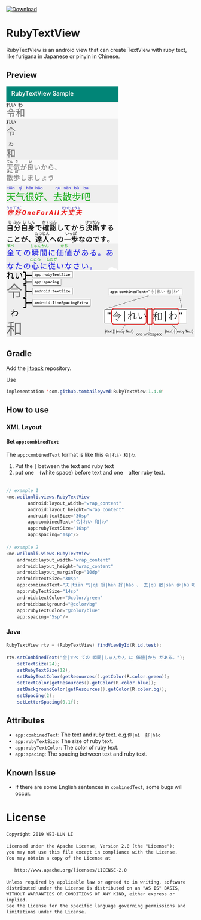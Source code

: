 [ ![Download](https://api.bintray.com/packages/b84330808/maven/rubytextview/images/download.svg) ](https://bintray.com/b84330808/maven/rubytextview/_latestVersion)

# RubyTextView
RubyTextView is an android view that can create TextView with ruby text, like furigana in Japanese or pinyin in Chinese.

## Preview
<img src="https://github.com/b84330808/RubyTextView/blob/master/screen_shot/preview.jpg" alt="preview" width="300"/>
<img src="https://github.com/b84330808/RubyTextView/blob/master/screen_shot/note.jpg" alt="preview" width="700"/>


## Gradle

Add the [jitpack](https://jitpack.io/) repository.

Use
```java
implementation 'com.github.tombaileywzd:RubyTextView:1.4.0'
```
## How to use
### XML Layout 
####  Set `app:combinedText`

The `app:combinedText` format is like this `令|れい 和|わ`. 
1. Put the `|` between the text and ruby text 
2. put one ` ` (white space) before text and one ` ` after ruby text.
```java

// example 1
<me.weilunli.views.RubyTextView
        android:layout_width="wrap_content"
        android:layout_height="wrap_content"
        android:textSize="30sp"
        app:combinedText="令|れい 和|わ"
        app:rubyTextSize="16sp"
        app:spacing="1sp"/>

// example 2
<me.weilunli.views.RubyTextView
    android:layout_width="wrap_content"
    android:layout_height="wrap_content"
    android:layout_marginTop="10dp"
    android:textSize="30sp"
    app:combinedText="天|tiān 气|qì 很|hěn 好|hǎo 、 去|qù 散|sàn 步|bù 吧|ba"
    app:rubyTextSize="14sp"
    android:textColor="@color/green"
    android:background="@color/bg"
    app:rubyTextColor="@color/blue"
    app:spacing="5sp"/>

```

###  Java
```java
RubyTextView rtv = (RubyTextView) findViewById(R.id.test);

rtv.setCombinedText("全|すべ ての 瞬間|しゅんかん に 価値|かち がある。");
    setTextSize(24);
    setRubyTextSize(12);
    setRubyTextColor(getResources().getColor(R.color.green));
    setTextColor(getResources().getColor(R.color.blue));
    setBackgroundColor(getResources().getColor(R.color.bg));
    setSpacing(2);
    setLetterSpacing(0.1f);
```
## Attributes
- `app:combinedText`: The text and ruby text. e.g.`你|nǐ  好|hǎo` 
- `app:rubyTextSize`: The size of ruby text.
- `app:rubyTextColor`: The color of ruby text.
- `app:spacing`: The spacing between text and ruby text.

## Known Issue
- If there are some English sentences in `combinedText`, some bugs will occur. 

<!-- ## TODO
- Make the processing of adding text and rubyText easily.  -->

# License
```
Copyright 2019 WEI-LUN LI

Licensed under the Apache License, Version 2.0 (the "License");
you may not use this file except in compliance with the License.
You may obtain a copy of the License at

   http://www.apache.org/licenses/LICENSE-2.0

Unless required by applicable law or agreed to in writing, software
distributed under the License is distributed on an "AS IS" BASIS,
WITHOUT WARRANTIES OR CONDITIONS OF ANY KIND, either express or implied.
See the License for the specific language governing permissions and
limitations under the License.
```